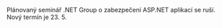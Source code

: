 <!-- dcterms:identifier = aspnetcz#91 -->
<!-- dcterms:title = Dnešní přednáška Honzy Šedy o ASP.NET Security se ruší -->
<!-- dcterms:abstract = Plánovaný seminář .NET Group o zabezpečení ASP.NET aplikací se ruší. Nový termín je 23. 5. -->
<!-- np9:categoryId = 6 -->
<!-- x4w:category = Akce a události -->
<!-- np9:authorId = 1 -->
<!-- np9:authorEmail = michal.valasek@altairis.cz -->
<!-- dcterms:creator = Michal Altair Valášek -->
<!-- dcterms:created = 2006-05-02T14:42:01.167+02:00 -->
<!-- dcterms:dateAccepted = 2006-05-02T14:42:01.167+02:00 -->

Plánovaný seminář .NET Group o zabezpečení ASP.NET aplikací se ruší. Nový termín je 23. 5.